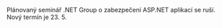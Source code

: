 <!-- dcterms:identifier = aspnetcz#91 -->
<!-- dcterms:title = Dnešní přednáška Honzy Šedy o ASP.NET Security se ruší -->
<!-- dcterms:abstract = Plánovaný seminář .NET Group o zabezpečení ASP.NET aplikací se ruší. Nový termín je 23. 5. -->
<!-- np9:categoryId = 6 -->
<!-- x4w:category = Akce a události -->
<!-- np9:authorId = 1 -->
<!-- np9:authorEmail = michal.valasek@altairis.cz -->
<!-- dcterms:creator = Michal Altair Valášek -->
<!-- dcterms:created = 2006-05-02T14:42:01.167+02:00 -->
<!-- dcterms:dateAccepted = 2006-05-02T14:42:01.167+02:00 -->

Plánovaný seminář .NET Group o zabezpečení ASP.NET aplikací se ruší. Nový termín je 23. 5.